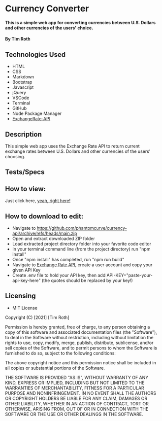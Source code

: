 # Currency Converter

#### This is a simple web app for converting currencies between U.S. Dollars and other currencies of the users' choice.

#### By Tim Roth

## Technologies Used

* HTML
* CSS
* Markdown
* Bootstrap
* Javascript
* jQuery
* VSCode
* Terminal
* GitHub
* Node Package Manager
* [ExchangeRate-API](https://www.exchangerate-api.com/)

## Description

This simple web app uses the Exchange Rate API to return current exchange rates between U.S. Dollars and other currencies of the users' choosing.

## Tests/Specs

## How to view: 

Just click here, [yeah, right here!](https://phantomcurve.github.io//)

## How to download to edit:

* Navigate to https://github.com/phantomcurve/currency-api/archive/refs/heads/main.zip
* Open and extract downloaded ZIP folder
* Load extracted project directory folder into your favorite code editor 
* In your terminal command line (from the project directory) run "npm install"
* Once "npm install" has completed, run "npm run build"
* Navigate to [Exchange Rate API](https://www.exchangerate-api.com/), create a user account and copy your given API Key 
* Create .env file to hold your API key, then add API-KEY="paste-your-api-key-here" (the quotes should be replaced by your key!)

## Licensing

* MIT License 

Copyright (C) [2021] [Tim Roth]

Permission is hereby granted, free of charge, to any person obtaining
a copy of this software and associated documentation files (the
"Software"), to deal in the Software without restriction, including
without limitation the rights to use, copy, modify, merge, publish,
distribute, sublicense, and/or sell copies of the Software, and to
permit persons to whom the Software is furnished to do so, subject to
the following conditions:

The above copyright notice and this permission notice shall be
included in all copies or substantial portions of the Software.

THE SOFTWARE IS PROVIDED "AS IS", WITHOUT WARRANTY OF ANY KIND,
EXPRESS OR IMPLIED, INCLUDING BUT NOT LIMITED TO THE WARRANTIES OF
MERCHANTABILITY, FITNESS FOR A PARTICULAR PURPOSE AND
NONINFRINGEMENT. IN NO EVENT SHALL THE AUTHORS OR COPYRIGHT HOLDERS BE
LIABLE FOR ANY CLAIM, DAMAGES OR OTHER LIABILITY, WHETHER IN AN ACTION
OF CONTRACT, TORT OR OTHERWISE, ARISING FROM, OUT OF OR IN CONNECTION
WITH THE SOFTWARE OR THE USE OR OTHER DEALINGS IN THE SOFTWARE.